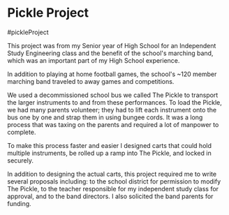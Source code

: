 # Pickle Project
#pickleProject

This project was from my Senior year of High School for an Independent Study Engineering class and the benefit of the school's marching band, which was an important part of my High School experience.

In addition to playing at home football games, the school's ~120 member marching band traveled to away games and competitions. 

We used a decommissioned school bus we called The Pickle to transport the larger instruments to and from these performances. To load the Pickle, we had many parents volunteer; they had to lift each instrument onto the bus one by one and strap them in using bungee cords. It was a long process that was taxing on the parents and required a lot of manpower to complete. 

To make this process faster and easier I designed carts that could hold multiple instruments, be rolled up a ramp into The Pickle, and locked in securely. 

In addition to designing the actual carts, this project required me to write several proposals including: to the school district for permission to modify The Pickle, to the teacher responsible for my independent study class for approval, and to the band directors.
I also solicited the band parents for funding. 
